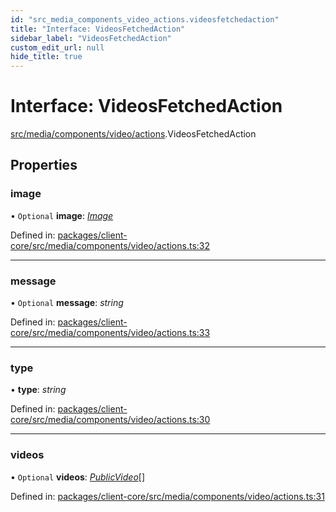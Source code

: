 ```yaml
---
id: "src_media_components_video_actions.videosfetchedaction"
title: "Interface: VideosFetchedAction"
sidebar_label: "VideosFetchedAction"
custom_edit_url: null
hide_title: true
---
```


# Interface: VideosFetchedAction

[src/media/components/video/actions](../modules/src_media_components_video_actions.md).VideosFetchedAction

## Properties

### image

• `Optional` **image**: [*Image*](src_media_components_video_actions.image.md)

Defined in: [packages/client-core/src/media/components/video/actions.ts:32](https://github.com/xr3ngine/xr3ngine/blob/673ad6a5f/packages/client-core/src/media/components/video/actions.ts#L32)

___

### message

• `Optional` **message**: *string*

Defined in: [packages/client-core/src/media/components/video/actions.ts:33](https://github.com/xr3ngine/xr3ngine/blob/673ad6a5f/packages/client-core/src/media/components/video/actions.ts#L33)

___

### type

• **type**: *string*

Defined in: [packages/client-core/src/media/components/video/actions.ts:30](https://github.com/xr3ngine/xr3ngine/blob/673ad6a5f/packages/client-core/src/media/components/video/actions.ts#L30)

___

### videos

• `Optional` **videos**: [*PublicVideo*](src_media_components_video_actions.publicvideo.md)[]

Defined in: [packages/client-core/src/media/components/video/actions.ts:31](https://github.com/xr3ngine/xr3ngine/blob/673ad6a5f/packages/client-core/src/media/components/video/actions.ts#L31)
